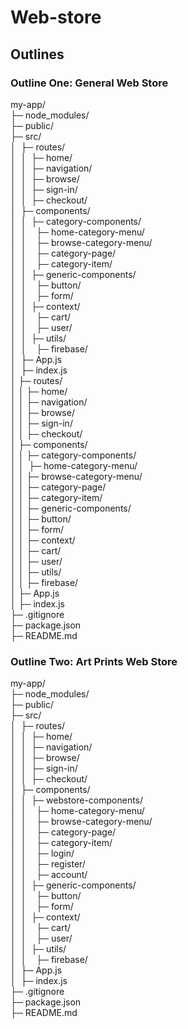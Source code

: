 # Web-store

## Outlines

### Outline One: General Web Store
my-app/    
├─ node_modules/   
├─ public/   
├─ src/   
│ &nbsp;├─ routes/   
│ &nbsp;│ &nbsp;├─ home/   
│ &nbsp;│ &nbsp;├─ navigation/   
│ &nbsp;│ &nbsp;├─ browse/   
│ &nbsp;│ &nbsp;├─ sign-in/   
│ &nbsp;│ &nbsp;├─ checkout/   
│ &nbsp;├─ components/   
│ &nbsp;│  &nbsp;├─ category-components/   
│ &nbsp;│  &nbsp;&nbsp;&nbsp;├─ home-category-menu/   
│ &nbsp;│  &nbsp;&nbsp;&nbsp;├─ browse-category-menu/   
│ &nbsp;│  &nbsp;&nbsp;&nbsp;├─ category-page/   
│ &nbsp;│  &nbsp;&nbsp;&nbsp;├─ category-item/   
│ &nbsp;│  &nbsp;├─ generic-components/   
│ &nbsp;│  &nbsp;&nbsp;&nbsp;├─ button/   
│ &nbsp;│  &nbsp;&nbsp;&nbsp;├─ form/   
│ &nbsp;│  &nbsp;├─ context/   
│ &nbsp;│  &nbsp;&nbsp;&nbsp;├─ cart/   
│ &nbsp;│  &nbsp;&nbsp;&nbsp;├─ user/   
│ &nbsp;│  &nbsp;├─ utils/   
│ &nbsp;│  &nbsp;&nbsp;&nbsp;├─ firebase/    
│ &nbsp;├─ App.js    
│ &nbsp;├─ index.js    
│  ├─ routes/   
│  │  ├─ home/   
│  │  ├─ navigation/   
│  │  ├─ browse/   
│  │  ├─ sign-in/   
│  │  ├─ checkout/   
│  ├─ components/   
│  │  ├─ category-components/   
│  │  &nbsp;├─ home-category-menu/   
│  │    ├─ browse-category-menu/   
│  │    ├─ category-page/   
│  │    ├─ category-item/   
│  │  ├─ generic-components/   
│  │    ├─ button/   
│  │    ├─ form/   
│  │  ├─ context/   
│  │    ├─ cart/   
│  │    ├─ user/   
│  │  ├─ utils/   
│  │    ├─ firebase/    
│  ├─ App.js    
│  ├─ index.js    
├─ .gitignore    
├─ package.json    
├─ README.md    

### Outline Two: Art Prints Web Store
my-app/    
├─ node_modules/   
├─ public/   
├─ src/   
│ &nbsp;├─ routes/   
│ &nbsp;│ &nbsp;├─ home/   
│ &nbsp;│ &nbsp;├─ navigation/   
│ &nbsp;│ &nbsp;├─ browse/   
│ &nbsp;│ &nbsp;├─ sign-in/   
│ &nbsp;│ &nbsp;├─ checkout/   
│ &nbsp;├─ components/   
│ &nbsp;│  &nbsp;├─ webstore-components/   
│ &nbsp;│  &nbsp;&nbsp;&nbsp;├─ home-category-menu/   
│ &nbsp;│  &nbsp;&nbsp;&nbsp;├─ browse-category-menu/   
│ &nbsp;│  &nbsp;&nbsp;&nbsp;├─ category-page/   
│ &nbsp;│  &nbsp;&nbsp;&nbsp;├─ category-item/   
│ &nbsp;│  &nbsp;&nbsp;&nbsp;├─ login/   
│ &nbsp;│  &nbsp;&nbsp;&nbsp;├─ register/   
│ &nbsp;│  &nbsp;&nbsp;&nbsp;├─ account/   
│ &nbsp;│  &nbsp;├─ generic-components/   
│ &nbsp;│  &nbsp;&nbsp;&nbsp;├─ button/   
│ &nbsp;│  &nbsp;&nbsp;&nbsp;├─ form/   
│ &nbsp;│  &nbsp;├─ context/   
│ &nbsp;│  &nbsp;&nbsp;&nbsp;├─ cart/   
│ &nbsp;│  &nbsp;&nbsp;&nbsp;├─ user/   
│ &nbsp;│  &nbsp;├─ utils/   
│ &nbsp;│  &nbsp;&nbsp;&nbsp;├─ firebase/    
│ &nbsp;├─ App.js    
│ &nbsp;├─ index.js    
├─ .gitignore    
├─ package.json    
├─ README.md    

